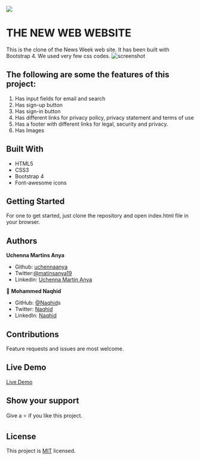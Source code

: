 ![](https://img.shields.io/badge/Microverse-blueviolet)

# THE NEW WEB WEBSITE

This is the clone of the News Week web site. It has been built with Bootstrap 4. We used very few css codes.
![screenshot](assets/img/newweb-screenshot.png)

## The following are some the features of this project:

1. Has input fields for email and search
2. Has sign-up button
3. Has sign-in button
4. Has different links for privacy policy, privacy statement and terms of use
5. Has a footer with different links for legal, security and privacy.
6. Has Images

## Built With

- HTML5
- CSS3
- Bootstrap 4
- Font-awesome icons

## Getting Started

For one to get started, just clone the repository and open index.html file in your browser.

## Authors

**Uchenna Martins Anya**

- Github: [uchennaanya](https://github.com/uchennaanya)
- Twitter:[@matinsanya19](https://twitter.com/martinsanya19)
- Linkedin: [Uchenna Martin Anya](https://www.linkedin.com/in/uchenna-anya/)

👤 **Mohammed Naqhid**

- GitHub: [@Naqhid](https://github.com/Naqhid)s
- Twitter: [Naqhid](https://twitter.com/naqhid)
- LinkedIn: [Naqhid](https://www.linkedin.com/in/mohammed-naqhid-ab3080189/)

## Contributions

Feature requests and issues are most welcome.

## Live Demo

[Live Demo](https://rawcdn.githack.com/uchennaanya/newsweekclone/fbc3062f2f192e3d83bfeca7a413d94de06fcf23/index.html)

## Show your support

Give a ⭐️ if you like this project.

## License

This project is [MIT](https://github.com/uchennaanya/newsweekclone/blob/featured-branch/LICENSE) licensed.
